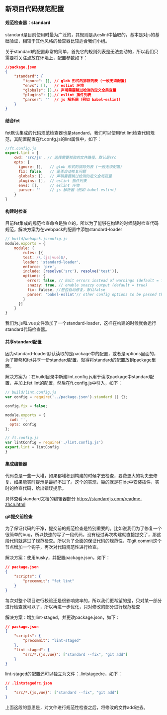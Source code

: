 ## 新项目代码规范配置

#### 规范检查器：standard

standard是目前使用时最为广泛的，其规则是从eslint中抽取的，基本是对js的基础验证，相较于其他风格的检查器比较适合我们小组。

关于standard的配置非常的简单，首先它的规则列表是无法变动的，所以我们只需要将关注点放在环境上，配置参数如下：

```json
//package.json
{
    "standard": {
      	"ignore": [], // glob 形式的排除列表 (一般无须配置)
        "envs": [],   // eslint 环境
      	"globals": [],// 声明需要跳过检测的定义全局变量
      	"plugins": [],// eslint 插件列表
      	"parser": ""  // js 解析器（例如 babel-eslint）
    }
}
```

#### 结合fet

fet默认集成的代码规范检查器也是standard，我们可以使用fet lint检查代码规范，其配置配置在ft.confg.js的lint属性中，如下：

```javascript
//ft.config.js
export.lint = {
    cwd: 'src/js', // 选择需要校验的文件路径，默认是src
    opts: {
      ignore: [],   // glob 形式的排除列表 (一般无须配置)
      fix: false,   // 是否自动修复问题
      globals: [],  // 声明需要跳过检测的定义全局变量
      plugins: [],  // eslint 插件列表
      envs: [],     // eslint 环境
      parser: ''    // js 解析器（例如 babel-eslint）
    }
}
```

#### 构建时检查

目前fet集成的规范检查命令是独立的，所以为了能够在构建的时候随时检查代码规范，解决方案为在webpack的配置中添加standard-loader

```javascript
// build/webapck.jsconfig.js
module.exports = {
    module: {
        rules: [{
        test: /\.(js|vue)$/,
        loader: 'standard-loader',
        enforce: 'pre',
        include: [resolve('src'), resolve('test')],
        options: {
          error: false, // Emit errors instead of warnings (default = false)
          snazzy: true, // enable snazzy output (default = true)
          fix: falese, //是否自动修复，默认false
          parser: 'babel-eslint'// other config options to be passed through to standard
        }
      }]
    }
}
```

我们为.js和.vue文件添加了一个standard-loader，这样在构建的时候就会运行standard代码检查器。

#### 共享standard配置

因为standard-loader默认读取的是package中的配置，或者是options里面的，为了能够和fet共享一份standard配置，就得将standard的配置放到package里面。

解决方案为：在build目录中新建lint.config.js用于读取package中standard配置，并加上fet lint的配置，然后在ft.config.js中引入，如下：

```javascript
// build/lint.config.js
var config = require('../package.json').standard || {};

config.fix = false;

module.exports = {
  cwd: '',
  opts: config
};

```

```javascript
// ft.config.js
var lintConfig = require('./lint.config.js')
export.lint = lintConfig
}
```

#### 集成编辑器

代码总是一些一大堆，如果都堆积到构建的时候才去检查，要费更大的功夫去修复，如果能实时提示是最好不过了。这个的实现，靠的就是在ide中安装插件，实时的检查代码，给出错误提示。

具体查看standard文档的编辑器部分
https://standardjs.com/readme-zhcn.html

#### git提交前检查

为了保证代码的干净，提交前的规范检查是特别重要的。比如说我们为了修复一个很简单的bug，所以快速的写了一段代码，没有经过再次构建就直接提交了，那这段代码就逃过了规范检查。所以为了全面的保证代码的规范性，在git commit这个节点增加一个钩子，再次对代码规范性进行检查。

解决方案：使用husky，并配置package.json，如下：

```json
// package.json
{
    "scripts": {
        "precommit": "fet lint"
    }
}
```

每次对整个项目进行校验还是很影响效率的，所以我们更希望的是，只对某一部分进行检查就可以了，所以再进一步优化，只对修改的部分进行规范检查

解决方案：增加lint-staged，并更改package.json，如下：

```json
// package.json
{
    "scripts": {
        "precommit": "lint-staged"
    },
  	"lint-staged": {
        "src/*.{js,vue}": ["standard --fix", "git add"]
    }
}
```

lint-staged的配置还可以独立为文件：.lintstagedrc，如下：

```json
// .lintstagedrc.json
{
    "src/*.{js,vue}": ["standard --fix", "git add"]
}
```

上面这段的意思是，对文件进行规范性检查之后，将修改的文件add进去。



